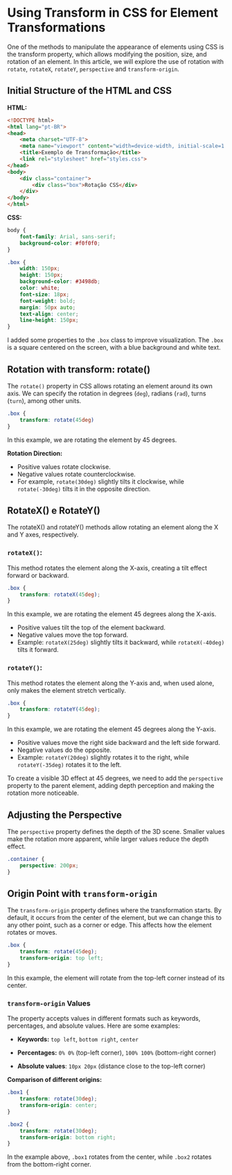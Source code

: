# Using Transform in CSS for Element Transformations

One of the methods to manipulate the appearance of elements using CSS is the transform property, which allows modifying the position, size, and rotation of an element. In this article, we will explore the use of rotation with `rotate`, `rotateX`, `rotateY`, `perspective` and `transform-origin`.

## Initial Structure of the HTML and CSS

**HTML:**

```html
<!DOCTYPE html>
<html lang="pt-BR">
<head>
    <meta charset="UTF-8">
    <meta name="viewport" content="width=device-width, initial-scale=1.0">
    <title>Exemplo de Transformação</title>
    <link rel="stylesheet" href="styles.css">
</head>
<body>
    <div class="container">
        <div class="box">Rotação CSS</div>
    </div>
</body>
</html>
```

**CSS:**

```css
body {
    font-family: Arial, sans-serif;
    background-color: #f0f0f0;
}

.box {
    width: 150px;
    height: 150px;
    background-color: #3498db;
    color: white;
    font-size: 18px;
    font-weight: bold;
    margin: 50px auto;
    text-align: center;
    line-height: 150px;
}
```

I added some properties to the `.box` class to improve visualization. The `.box` is a square centered on the screen, with a blue background and white text.

## Rotation with transform: rotate()

The `rotate()` property in CSS allows rotating an element around its own axis. We can specify the rotation in degrees (`deg`), radians (`rad`), turns (`turn`), among other units.

```css
.box {
    transform: rotate(45deg)
}
```

In this example, we are rotating the element by 45 degrees.

**Rotation Direction:**

- Positive values rotate clockwise.
- Negative values rotate counterclockwise.
- For example, `rotate(30deg)` slightly tilts it clockwise, while `rotate(-30deg)` tilts it in the opposite direction.

## RotateX() e RotateY()

The rotateX() and rotateY() methods allow rotating an element along the X and Y axes, respectively.

### `rotateX()`:

This method rotates the element along the X-axis, creating a tilt effect forward or backward.

```css
.box {
    transform: rotateX(45deg);
}
```

In this example, we are rotating the element 45 degrees along the X-axis.

- Positive values tilt the top of the element backward.
- Negative values move the top forward.
- Example: `rotateX(25deg)` slightly tilts it backward, while `rotateX(-40deg)` tilts it forward.

### `rotateY()`:

This method rotates the element along the Y-axis and, when used alone, only makes the element stretch vertically.

```css
.box {
    transform: rotateY(45deg);
}
```
In this example, we are rotating the element 45 degrees along the Y-axis.

- Positive values move the right side backward and the left side forward.
- Negative values do the opposite.
- Example: `rotateY(20deg)` slightly rotates it to the right, while `rotateY(-35deg)` rotates it to the left.

To create a visible 3D effect at 45 degrees, we need to add the `perspective` property to the parent element, adding depth perception and making the rotation more noticeable.

## Adjusting the Perspective

The `perspective` property defines the depth of the 3D scene. Smaller values make the rotation more apparent, while larger values reduce the depth effect.

```css
.container {
    perspective: 200px;
}
```

## Origin Point with `transform-origin`

The `transform-origin` property defines where the transformation starts. By default, it occurs from the center of the element, but we can change this to any other point, such as a corner or edge. This affects how the element rotates or moves.

```css
.box {
    transform: rotate(45deg);
    transform-origin: top left;
}
```

In this example, the element will rotate from the top-left corner instead of its center.

### `transform-origin` Values

The property accepts values in different formats such as keywords, percentages, and absolute values. Here are some examples:

- **Keywords:** `top left`, `bottom right`, `center`

- **Percentages:** `0% 0%` (top-left corner), `100% 100%` (bottom-right corner)

- **Absolute values**: `10px 20px` (distance close to the top-left corner)

**Comparison of different origins:**

```css
.box1 {
    transform: rotate(30deg);
    transform-origin: center;
}

.box2 {
    transform: rotate(30deg);
    transform-origin: bottom right;
}
```

In the example above, `.box1` rotates from the center, while `.box2` rotates from the bottom-right corner.